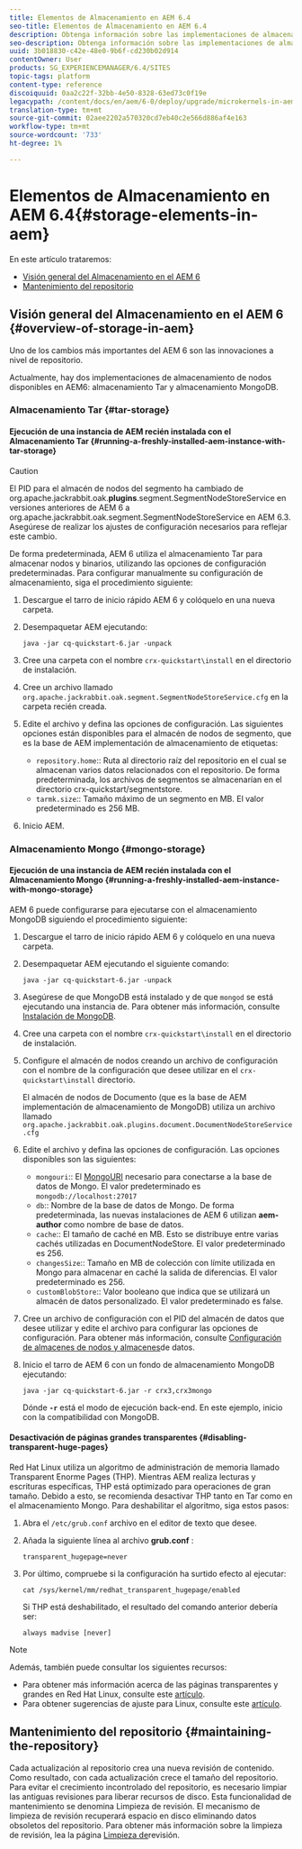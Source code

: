 ```yaml
---
title: Elementos de Almacenamiento en AEM 6.4
seo-title: Elementos de Almacenamiento en AEM 6.4
description: Obtenga información sobre las implementaciones de almacenamiento de nodos disponibles en AEM 6.4 y cómo mantener el repositorio.
seo-description: Obtenga información sobre las implementaciones de almacenamiento de nodos disponibles en AEM 6.4 y cómo mantener el repositorio.
uuid: 3b018830-c42e-48e0-9b6f-cd230b02d914
contentOwner: User
products: SG_EXPERIENCEMANAGER/6.4/SITES
topic-tags: platform
content-type: reference
discoiquuid: 0aa2c22f-32bb-4e50-8328-63ed73c0f19e
legacypath: /content/docs/en/aem/6-0/deploy/upgrade/microkernels-in-aem-6-0
translation-type: tm+mt
source-git-commit: 02aee2202a570320cd7eb40c2e566d886af4e163
workflow-type: tm+mt
source-wordcount: '733'
ht-degree: 1%

---
```



# Elementos de Almacenamiento en AEM 6.4{#storage-elements-in-aem}

En este artículo trataremos:

* [Visión general del Almacenamiento en el AEM 6](/help/sites-deploying/storage-elements-in-aem-6.md#overview-of-storage-in-aem)
* [Mantenimiento del repositorio](/help/sites-deploying/storage-elements-in-aem-6.md#maintaining-the-repository)

## Visión general del Almacenamiento en el AEM 6 {#overview-of-storage-in-aem}

Uno de los cambios más importantes del AEM 6 son las innovaciones a nivel de repositorio.

Actualmente, hay dos implementaciones de almacenamiento de nodos disponibles en AEM6: almacenamiento Tar y almacenamiento MongoDB.

### Almacenamiento Tar {#tar-storage}

#### Ejecución de una instancia de AEM recién instalada con el Almacenamiento Tar {#running-a-freshly-installed-aem-instance-with-tar-storage}

>[!CAUTION]
>
>El PID para el almacén de nodos del segmento ha cambiado de org.apache.jackrabbit.oak.**plugins**.segment.SegmentNodeStoreService en versiones anteriores de AEM 6 a org.apache.jackrabbit.oak.segment.SegmentNodeStoreService en AEM 6.3. Asegúrese de realizar los ajustes de configuración necesarios para reflejar este cambio.

De forma predeterminada, AEM 6 utiliza el almacenamiento Tar para almacenar nodos y binarios, utilizando las opciones de configuración predeterminadas. Para configurar manualmente su configuración de almacenamiento, siga el procedimiento siguiente:

1. Descargue el tarro de inicio rápido AEM 6 y colóquelo en una nueva carpeta.
1. Desempaquetar AEM ejecutando:

   `java -jar cq-quickstart-6.jar -unpack`

1. Cree una carpeta con el nombre `crx-quickstart\install` en el directorio de instalación.

1. Cree un archivo llamado `org.apache.jackrabbit.oak.segment.SegmentNodeStoreService.cfg` en la carpeta recién creada.

1. Edite el archivo y defina las opciones de configuración. Las siguientes opciones están disponibles para el almacén de nodos de segmento, que es la base de AEM implementación de almacenamiento de etiquetas:

   * `repository.home`:: Ruta al directorio raíz del repositorio en el cual se almacenan varios datos relacionados con el repositorio. De forma predeterminada, los archivos de segmentos se almacenarían en el directorio crx-quickstart/segmentstore.
   * `tarmk.size`:: Tamaño máximo de un segmento en MB. El valor predeterminado es 256 MB.

1. Inicio AEM.

### Almacenamiento Mongo {#mongo-storage}

#### Ejecución de una instancia de AEM recién instalada con el Almacenamiento Mongo {#running-a-freshly-installed-aem-instance-with-mongo-storage}

AEM 6 puede configurarse para ejecutarse con el almacenamiento MongoDB siguiendo el procedimiento siguiente:

1. Descargue el tarro de inicio rápido AEM 6 y colóquelo en una nueva carpeta.
1. Desempaquetar AEM ejecutando el siguiente comando:

   `java -jar cq-quickstart-6.jar -unpack`

1. Asegúrese de que MongoDB está instalado y de que `mongod` se está ejecutando una instancia de. Para obtener más información, consulte [Instalación de MongoDB](https://docs.mongodb.org/manual/installation/).
1. Cree una carpeta con el nombre `crx-quickstart\install` en el directorio de instalación.
1. Configure el almacén de nodos creando un archivo de configuración con el nombre de la configuración que desee utilizar en el `crx-quickstart\install` directorio.

   El almacén de nodos de Documento (que es la base de AEM implementación de almacenamiento de MongoDB) utiliza un archivo llamado `org.apache.jackrabbit.oak.plugins.document.DocumentNodeStoreService.cfg`

1. Edite el archivo y defina las opciones de configuración. Las opciones disponibles son las siguientes:

   * `mongouri`:: El [MongoURI](https://docs.mongodb.org/manual/reference/connection-string/) necesario para conectarse a la base de datos de Mongo. El valor predeterminado es `mongodb://localhost:27017`
   * `db`:: Nombre de la base de datos de Mongo. De forma predeterminada, las nuevas instalaciones de AEM 6 utilizan **aem-author** como nombre de base de datos.
   * `cache`:: El tamaño de caché en MB. Esto se distribuye entre varias cachés utilizadas en DocumentNodeStore. El valor predeterminado es 256.
   * `changesSize`:: Tamaño en MB de colección con límite utilizada en Mongo para almacenar en caché la salida de diferencias. El valor predeterminado es 256.
   * `customBlobStore`:: Valor booleano que indica que se utilizará un almacén de datos personalizado. El valor predeterminado es false.

1. Cree un archivo de configuración con el PID del almacén de datos que desee utilizar y edite el archivo para configurar las opciones de configuración. Para obtener más información, consulte [Configuración de almacenes de nodos y almacenes](/help/sites-deploying/data-store-config.md)de datos.

1. Inicio el tarro de AEM 6 con un fondo de almacenamiento MongoDB ejecutando:

   ```shell
   java -jar cq-quickstart-6.jar -r crx3,crx3mongo
   ```

   Dónde **`-r`** está el modo de ejecución back-end. En este ejemplo, inicio con la compatibilidad con MongoDB.

#### Desactivación de páginas grandes transparentes {#disabling-transparent-huge-pages}

Red Hat Linux utiliza un algoritmo de administración de memoria llamado Transparent Enorme Pages (THP). Mientras AEM realiza lecturas y escrituras específicas, THP está optimizado para operaciones de gran tamaño. Debido a esto, se recomienda desactivar THP tanto en Tar como en el almacenamiento Mongo. Para deshabilitar el algoritmo, siga estos pasos:

1. Abra el `/etc/grub.conf` archivo en el editor de texto que desee.
1. Añada la siguiente línea al archivo **grub.conf** :

   ```
   transparent_hugepage=never
   ```

1. Por último, compruebe si la configuración ha surtido efecto al ejecutar:

   ```
   cat /sys/kernel/mm/redhat_transparent_hugepage/enabled
   ```

   Si THP está deshabilitado, el resultado del comando anterior debería ser:

   ```
   always madvise [never]
   ```

>[!NOTE]
>
>Además, también puede consultar los siguientes recursos:
>
>* Para obtener más información acerca de las páginas transparentes y grandes en Red Hat Linux, consulte este [artículo](https://access.redhat.com/solutions/46111).
>* Para obtener sugerencias de ajuste para Linux, consulte este [artículo](https://helpx.adobe.com/experience-manager/kb/performance-tuning-tips.html).

>



## Mantenimiento del repositorio {#maintaining-the-repository}

Cada actualización al repositorio crea una nueva revisión de contenido. Como resultado, con cada actualización crece el tamaño del repositorio. Para evitar el crecimiento incontrolado del repositorio, es necesario limpiar las antiguas revisiones para liberar recursos de disco. Esta funcionalidad de mantenimiento se denomina Limpieza de revisión. El mecanismo de limpieza de revisión recuperará espacio en disco eliminando datos obsoletos del repositorio. Para obtener más información sobre la limpieza de revisión, lea la página [Limpieza de](/help/sites-deploying/revision-cleanup.md)revisión.
